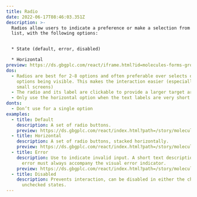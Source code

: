 ```yaml
---
title: Radio
date: 2022-06-17T08:46:03.351Z
description: >-
  Radios allow users to indicate a preference or make a selection from a short
  list, with the following options: 


  * State (default, error, disabled) 

  * Horizontal
preview: https://ds.gbgplc.com/react/iframe.html?id=molecules-forms-groups--form-group-radio-list-element
dos:
  - Radios are best for 2-8 options and often preferable over selects due to all
    options being visible. This makes the interaction easier (especially on
    small screens)
  - The radio and its label are clickable to provide a larger target area
  - Only use the horizontal option when the text labels are very short
donts:
  - Don’t use for a single option
examples:
  - title: Default
    description: A set of radio buttons.
    preview: https://ds.gbgplc.com/react/index.html?path=/story/molecules-forms-groups--form-group-radio-list-element&nav=0
  - title: Horizontal
    description: A set of radio buttons, stacked horizontally.
    preview: https://ds.gbgplc.com/react/index.html?path=/story/molecules-forms-groups--form-group-radio-list-element&nav=0&knob-Layout=horizontal
  - title: Error
    description: Use to indicate invalid input. A short text description of the
      error must always accompany the visual error indicator.
    preview: https://ds.gbgplc.com/react/index.html?path=/story/molecules-forms-groups--form-group-radio-list-element&nav=0&knob-Error?=true
  - title: Disabled
    description: Prevents interaction, can be disabled in either the checked or
      unchecked states.
---
```

